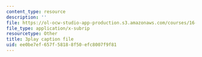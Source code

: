 ```yaml
---
content_type: resource
description: ''
file: https://ol-ocw-studio-app-production.s3.amazonaws.com/courses/16-90-computational-methods-in-aerospace-engineering-spring-2014/ee0be7ef657f58188f50efc8007f9f81_1SY0C9IfyeU.vtt
file_type: application/x-subrip
resourcetype: Other
title: 3play caption file
uid: ee0be7ef-657f-5818-8f50-efc8007f9f81
---
```

